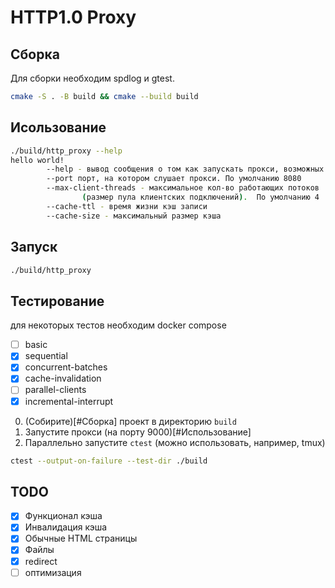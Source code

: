 # HTTP1.0 Proxy

## Сборка

Для сборки необходим spdlog и gtest.

```bash
cmake -S . -B build && cmake --build build
```

## Исользование

```bash
./build/http_proxy --help
hello world!
        --help - вывод сообщения о том как запускать прокси, возможных флагах и их описания
        --port порт, на котором слушает прокси. По умолчанию 8080
        --max-client-threads - максимальное кол-во работающих потоков
                (размер пула клиентских подключений).  По умолчанию 4
        --cache-ttl - время жизни кэш записи
        --cache-size - максимальный размер кэша
```

## Запуск

```bash
./build/http_proxy
```

## Тестирование

для некоторых тестов необходим docker compose

- [ ] basic
- [x] sequential
- [x] concurrent-batches
- [x] cache-invalidation
- [ ] parallel-clients
- [x] incremental-interrupt

0. (Собирите)[#Сборка] проект в директорию `build`
1. Запустите прокси (на порту 9000)[#Использование]
2. Параллельно запустите `ctest` (можно использовать, например, tmux)

```bash
ctest --output-on-failure --test-dir ./build
```

## TODO

- [x] Функционал кэша
- [x] Инвалидация кэша
- [x] Обычные HTML страницы
- [x] Файлы
- [x] redirect
- [ ] оптимизация
